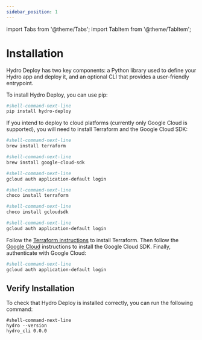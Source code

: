 ```yaml
---
sidebar_position: 1
---
```


import Tabs from '@theme/Tabs';
import TabItem from '@theme/TabItem';

# Installation
Hydro Deploy has two key components: a Python library used to define your Hydro app and deploy it, and an optional CLI that provides a user-friendly entrypoint.

To install Hydro Deploy, you can use pip:

```bash
#shell-command-next-line
pip install hydro-deploy
```

If you intend to deploy to cloud platforms (currently only Google Cloud is supported), you will need to install Terraform and the Google Cloud SDK:

<Tabs groupId="operating-systems">
<TabItem value="mac" label="macOS">

```bash
#shell-command-next-line
brew install terraform

#shell-command-next-line
brew install google-cloud-sdk

#shell-command-next-line
gcloud auth application-default login
```

</TabItem>
<TabItem value="win" label="Windows">

```bash
#shell-command-next-line
choco install terraform

#shell-command-next-line
choco install gcloudsdk

#shell-command-next-line
gcloud auth application-default login
```

</TabItem>
<TabItem value="linux" label="Linux">

Follow the [Terraform instructions](https://developer.hashicorp.com/terraform/tutorials/gcp-get-started/install-cli) to install Terraform. Then follow the [Google Cloud](https://cloud.google.com/sdk/docs/install#linux) instructions to install the Google Cloud SDK. Finally, authenticate with Google Cloud:

```bash
#shell-command-next-line
gcloud auth application-default login
```

</TabItem>
</Tabs>

## Verify Installation
To check that Hydro Deploy is installed correctly, you can run the following command:

```console
#shell-command-next-line
hydro --version
hydro_cli 0.0.0
```
